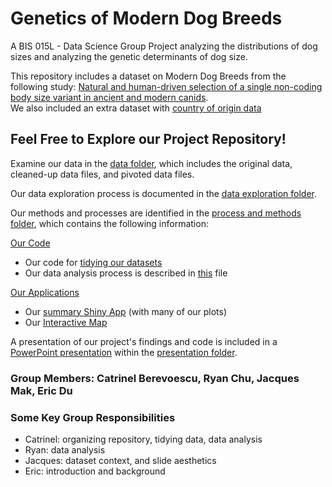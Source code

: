 # Genetics of Modern Dog Breeds    

A BIS 015L - Data Science Group Project analyzing the distributions of dog sizes and analyzing the genetic determinants of dog size.   

This repository includes a dataset on Modern Dog Breeds from the following study: [Natural and human-driven selection of a single non-coding body size variant in ancient and modern canids](https://www.cell.com/current-biology/fulltext/S0960-9822(21)01723-1?_returnURL=https%3A%2F%2Flinkinghub.elsevier.com%2Fretrieve%2Fpii%2FS0960982221017231%3Fshowall%3Dtrue#supplementaryMaterial).       
We also included an extra dataset with [country of origin data](https://www.kaggle.com/datasets/marshuu/dog-breeds/data)     

## Feel Free to Explore our Project Repository!   

Examine our data in the [data folder](https://github.com/catjobe/BIS15W2024_group15/tree/main/data), which includes the original data, cleaned-up data files, and pivoted data files.   

Our data exploration process is documented in the [data exploration folder](https://github.com/catjobe/BIS15W2024_group15/tree/main/data_exploration).    

Our methods and processes are identified in the [process and methods folder](https://github.com/catjobe/BIS15W2024_group15/tree/main/process_and_methods), which contains the following information:      

[Our Code](https://github.com/catjobe/BIS15W2024_group15/tree/main/process_and_methods/code)
- Our code for [tidying our datasets](https://github.com/catjobe/BIS15W2024_group15/blob/main/process_and_methods/code/tidy_data.md)       
- Our data analysis process is described in [this](https://github.com/catjobe/BIS15W2024_group15/blob/main/process_and_methods/code/process_and_methods.md) file     

[Our Applications](https://github.com/catjobe/BIS15W2024_group15/tree/main/process_and_methods/apps)   
- Our [summary Shiny App](https://github.com/catjobe/BIS15W2024_group15/blob/main/process_and_methods/apps/summary_genetics_and_dog_size.R) (with many of our plots)      
- Our [Interactive Map](https://github.com/catjobe/BIS15W2024_group15/blob/main/process_and_methods/apps/interactive_map.R)    

A presentation of our project's findings and code is included in a [PowerPoint presentation](https://github.com/catjobe/BIS15W2024_group15/blob/main/presentation/Dogs%20and%20Genetics.pptx) within the [presentation folder](https://github.com/catjobe/BIS15W2024_group15/tree/main/presentation).   

### Group Members: Catrinel Berevoescu, Ryan Chu, Jacques Mak, Eric Du      

### Some Key Group Responsibilities    
- Catrinel: organizing repository, tidying data, data analysis    
- Ryan: data analysis    
- Jacques: dataset context, and slide aesthetics    
- Eric: introduction and background     